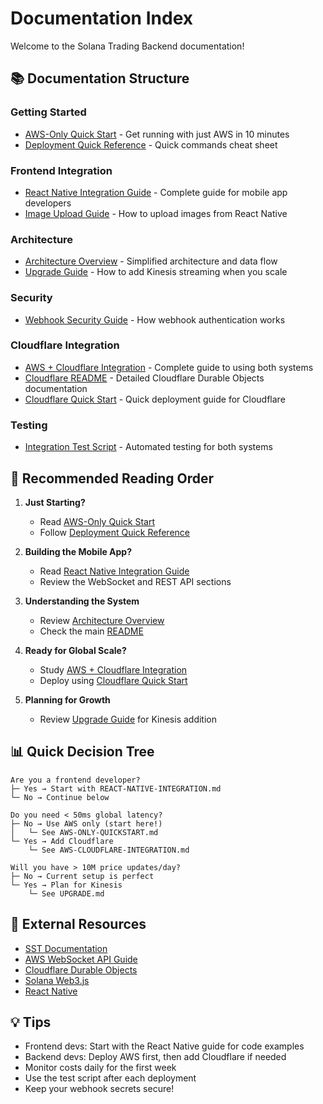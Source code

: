 # Documentation Index

Welcome to the Solana Trading Backend documentation!

## 📚 Documentation Structure

### Getting Started
- [AWS-Only Quick Start](AWS-ONLY-QUICKSTART.md) - Get running with just AWS in 10 minutes
- [Deployment Quick Reference](DEPLOYMENT-QUICK-REFERENCE.md) - Quick commands cheat sheet

### Frontend Integration
- [React Native Integration Guide](REACT-NATIVE-INTEGRATION.md) - Complete guide for mobile app developers
- [Image Upload Guide](IMAGE-UPLOAD-GUIDE.md) - How to upload images from React Native

### Architecture
- [Architecture Overview](ARCHITECTURE.md) - Simplified architecture and data flow
- [Upgrade Guide](UPGRADE.md) - How to add Kinesis streaming when you scale

### Security
- [Webhook Security Guide](WEBHOOK-SECURITY.md) - How webhook authentication works

### Cloudflare Integration
- [AWS + Cloudflare Integration](AWS-CLOUDFLARE-INTEGRATION.md) - Complete guide to using both systems
- [Cloudflare README](../cloudflare/README.md) - Detailed Cloudflare Durable Objects documentation
- [Cloudflare Quick Start](../cloudflare/QUICKSTART.md) - Quick deployment guide for Cloudflare

### Testing
- [Integration Test Script](../scripts/test-integration.sh) - Automated testing for both systems

## 🚀 Recommended Reading Order

1. **Just Starting?**
   - Read [AWS-Only Quick Start](AWS-ONLY-QUICKSTART.md)
   - Follow [Deployment Quick Reference](DEPLOYMENT-QUICK-REFERENCE.md)

2. **Building the Mobile App?**
   - Read [React Native Integration Guide](REACT-NATIVE-INTEGRATION.md)
   - Review the WebSocket and REST API sections

3. **Understanding the System**
   - Review [Architecture Overview](ARCHITECTURE.md)
   - Check the main [README](../README.md)

4. **Ready for Global Scale?**
   - Study [AWS + Cloudflare Integration](AWS-CLOUDFLARE-INTEGRATION.md)
   - Deploy using [Cloudflare Quick Start](../cloudflare/QUICKSTART.md)

5. **Planning for Growth**
   - Review [Upgrade Guide](UPGRADE.md) for Kinesis addition

## 📊 Quick Decision Tree

```
Are you a frontend developer?
├─ Yes → Start with REACT-NATIVE-INTEGRATION.md
└─ No → Continue below

Do you need < 50ms global latency?
├─ No → Use AWS only (start here!)
│   └─ See AWS-ONLY-QUICKSTART.md
└─ Yes → Add Cloudflare
    └─ See AWS-CLOUDFLARE-INTEGRATION.md

Will you have > 10M price updates/day?
├─ No → Current setup is perfect
└─ Yes → Plan for Kinesis
    └─ See UPGRADE.md
```

## 🔗 External Resources

- [SST Documentation](https://docs.sst.dev/)
- [AWS WebSocket API Guide](https://docs.aws.amazon.com/apigateway/latest/developerguide/websocket-api.html)
- [Cloudflare Durable Objects](https://developers.cloudflare.com/workers/learning/using-durable-objects/)
- [Solana Web3.js](https://solana-labs.github.io/solana-web3.js/)
- [React Native](https://reactnative.dev/)

## 💡 Tips

- Frontend devs: Start with the React Native guide for code examples
- Backend devs: Deploy AWS first, then add Cloudflare if needed
- Monitor costs daily for the first week
- Use the test script after each deployment
- Keep your webhook secrets secure! 